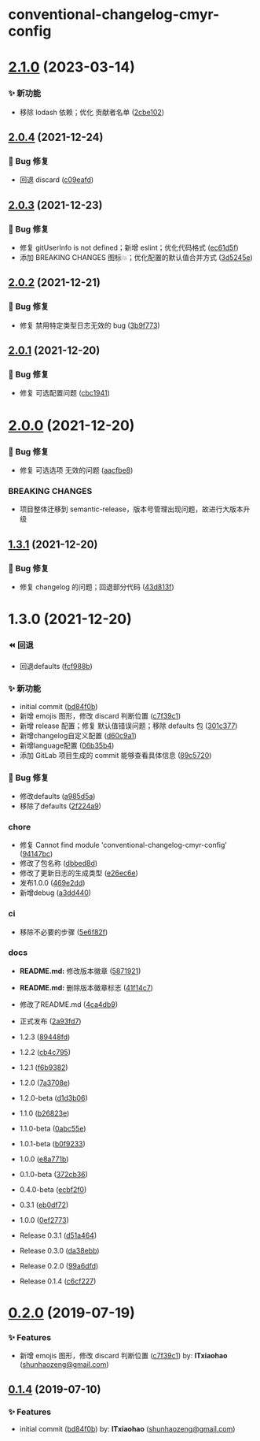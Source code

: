 # conventional-changelog-cmyr-config

# [2.1.0](https://github.com/CaoMeiYouRen/conventional-changelog-cmyr-config/compare/v2.0.4...v2.1.0) (2023-03-14)


### ✨ 新功能

* 移除 lodash 依赖；优化 贡献者名单 ([2cbe102](https://github.com/CaoMeiYouRen/conventional-changelog-cmyr-config/commit/2cbe102))

## [2.0.4](https://github.com/CaoMeiYouRen/conventional-changelog-cmyr-config/compare/v2.0.3...v2.0.4) (2021-12-24)


### 🐛 Bug 修复

* 回退 discard ([c09eafd](https://github.com/CaoMeiYouRen/conventional-changelog-cmyr-config/commit/c09eafd))

## [2.0.3](https://github.com/CaoMeiYouRen/conventional-changelog-cmyr-config/compare/v2.0.2...v2.0.3) (2021-12-23)


### 🐛 Bug 修复

* 修复 gitUserInfo is not defined；新增 eslint；优化代码格式 ([ec61d5f](https://github.com/CaoMeiYouRen/conventional-changelog-cmyr-config/commit/ec61d5f))
* 添加 BREAKING CHANGES 图标💥；优化配置的默认值合并方式 ([3d5245e](https://github.com/CaoMeiYouRen/conventional-changelog-cmyr-config/commit/3d5245e))

## [2.0.2](https://github.com/CaoMeiYouRen/conventional-changelog-cmyr-config/compare/v2.0.1...v2.0.2) (2021-12-21)


### 🐛 Bug 修复

* 修复 禁用特定类型日志无效的 bug ([3b9f773](https://github.com/CaoMeiYouRen/conventional-changelog-cmyr-config/commit/3b9f773))

## [2.0.1](https://github.com/CaoMeiYouRen/conventional-changelog-cmyr-config/compare/v2.0.0...v2.0.1) (2021-12-20)


### 🐛 Bug 修复

* 修复 可选配置问题 ([cbc1941](https://github.com/CaoMeiYouRen/conventional-changelog-cmyr-config/commit/cbc1941))

# [2.0.0](https://github.com/CaoMeiYouRen/conventional-changelog-cmyr-config/compare/v1.0.1...v2.0.0) (2021-12-20)


### 🐛 Bug 修复

* 修复 可选选项 无效的问题 ([aacfbe8](https://github.com/CaoMeiYouRen/conventional-changelog-cmyr-config/commit/aacfbe8))


### BREAKING CHANGES

* 项目整体迁移到 semantic-release，版本号管理出现问题，故进行大版本升级

## [1.3.1](https://github.com/CaoMeiYouRen/conventional-changelog-cmyr-config/compare/v1.0.0...v1.0.1) (2021-12-20)


### 🐛 Bug 修复

* 修复 changelog 的问题；回退部分代码 ([43d813f](https://github.com/CaoMeiYouRen/conventional-changelog-cmyr-config/commit/43d813f))

# 1.3.0 (2021-12-20)


### ⏪ 回退

* 回退defaults ([fcf988b](https://github.com/CaoMeiYouRen/conventional-changelog-cmyr-config/commit/fcf988b))


### ✨ 新功能

* initial commit ([bd84f0b](https://github.com/CaoMeiYouRen/conventional-changelog-cmyr-config/commit/bd84f0b))
* 新增 emojis 图形，修改 discard 判断位置 ([c7f39c1](https://github.com/CaoMeiYouRen/conventional-changelog-cmyr-config/commit/c7f39c1))
* 新增 release 配置；修复 默认值错误问题；移除 defaults 包 ([301c377](https://github.com/CaoMeiYouRen/conventional-changelog-cmyr-config/commit/301c377))
* 新增changelog自定义配置 ([d60c9a1](https://github.com/CaoMeiYouRen/conventional-changelog-cmyr-config/commit/d60c9a1))
* 新增language配置 ([06b35b4](https://github.com/CaoMeiYouRen/conventional-changelog-cmyr-config/commit/06b35b4))
* 添加 GitLab 项目生成的 commit 能够查看具体信息 ([89c5720](https://github.com/CaoMeiYouRen/conventional-changelog-cmyr-config/commit/89c5720))


### 🐛 Bug 修复

* 修改defaults ([a985d5a](https://github.com/CaoMeiYouRen/conventional-changelog-cmyr-config/commit/a985d5a))
* 移除了defaults ([2f224a9](https://github.com/CaoMeiYouRen/conventional-changelog-cmyr-config/commit/2f224a9))


### chore

* 修复 Cannot find module 'conventional-changelog-cmyr-config' ([94147bc](https://github.com/CaoMeiYouRen/conventional-changelog-cmyr-config/commit/94147bc))
* 修改了包名称 ([dbbed8d](https://github.com/CaoMeiYouRen/conventional-changelog-cmyr-config/commit/dbbed8d))
* 修改了更新日志的生成类型 ([e26ec6e](https://github.com/CaoMeiYouRen/conventional-changelog-cmyr-config/commit/e26ec6e))
* 发布1.0.0 ([469e2dd](https://github.com/CaoMeiYouRen/conventional-changelog-cmyr-config/commit/469e2dd))
* 新增debug ([a3dd440](https://github.com/CaoMeiYouRen/conventional-changelog-cmyr-config/commit/a3dd440))


### ci

* 移除不必要的步骤 ([5e6f82f](https://github.com/CaoMeiYouRen/conventional-changelog-cmyr-config/commit/5e6f82f))


### docs

* **README.md:** 修改版本徽章 ([5871921](https://github.com/CaoMeiYouRen/conventional-changelog-cmyr-config/commit/5871921))
* **README.md:** 删除版本徽章标志 ([41f14c7](https://github.com/CaoMeiYouRen/conventional-changelog-cmyr-config/commit/41f14c7))
* 修改了README.md ([4ca4db9](https://github.com/CaoMeiYouRen/conventional-changelog-cmyr-config/commit/4ca4db9))
* 正式发布 ([2a93fd7](https://github.com/CaoMeiYouRen/conventional-changelog-cmyr-config/commit/2a93fd7))


* 1.2.3 ([89448fd](https://github.com/CaoMeiYouRen/conventional-changelog-cmyr-config/commit/89448fd))
* 1.2.2 ([cb4c795](https://github.com/CaoMeiYouRen/conventional-changelog-cmyr-config/commit/cb4c795))
* 1.2.1 ([f6b9382](https://github.com/CaoMeiYouRen/conventional-changelog-cmyr-config/commit/f6b9382))
* 1.2.0 ([7a3708e](https://github.com/CaoMeiYouRen/conventional-changelog-cmyr-config/commit/7a3708e))
* 1.2.0-beta ([d1d3b06](https://github.com/CaoMeiYouRen/conventional-changelog-cmyr-config/commit/d1d3b06))
* 1.1.0 ([b26823e](https://github.com/CaoMeiYouRen/conventional-changelog-cmyr-config/commit/b26823e))
* 1.1.0-beta ([0abc55e](https://github.com/CaoMeiYouRen/conventional-changelog-cmyr-config/commit/0abc55e))
* 1.0.1-beta ([b0f9233](https://github.com/CaoMeiYouRen/conventional-changelog-cmyr-config/commit/b0f9233))
* 1.0.0 ([e8a771b](https://github.com/CaoMeiYouRen/conventional-changelog-cmyr-config/commit/e8a771b))
* 0.1.0-beta ([372cb36](https://github.com/CaoMeiYouRen/conventional-changelog-cmyr-config/commit/372cb36))
* 0.4.0-beta ([ecbf2f0](https://github.com/CaoMeiYouRen/conventional-changelog-cmyr-config/commit/ecbf2f0))
* 0.3.1 ([eb0df72](https://github.com/CaoMeiYouRen/conventional-changelog-cmyr-config/commit/eb0df72))
* 1.0.0 ([0ef2773](https://github.com/CaoMeiYouRen/conventional-changelog-cmyr-config/commit/0ef2773))
* Release 0.3.1 ([d51a464](https://github.com/CaoMeiYouRen/conventional-changelog-cmyr-config/commit/d51a464))
* Release 0.3.0 ([da38ebb](https://github.com/CaoMeiYouRen/conventional-changelog-cmyr-config/commit/da38ebb))
* Release 0.2.0 ([99a6dfd](https://github.com/CaoMeiYouRen/conventional-changelog-cmyr-config/commit/99a6dfd))
* Release 0.1.4 ([c6cf227](https://github.com/CaoMeiYouRen/conventional-changelog-cmyr-config/commit/c6cf227))

# [0.2.0](https://github.com/ITxiaohao/conventional-changelog-custom-config/compare/0.1.4...0.2.0) (2019-07-19)

### ✨ Features

- 新增 emojis 图形，修改 discard 判断位置 ([c7f39c1](https://github.com/ITxiaohao/conventional-changelog-custom-config/commit/c7f39c1)) by: **ITxiaohao** (shunhaozeng@gmail.com)

## [0.1.4](https://github.com/ITxiaohao/conventional-changelog-custom-config/compare/bd84f0b...0.1.4) (2019-07-10)

### ✨ Features

- initial commit ([bd84f0b](https://github.com/ITxiaohao/conventional-changelog-custom-config/commit/bd84f0b)) by: **ITxiaohao** (shunhaozeng@gmail.com)
